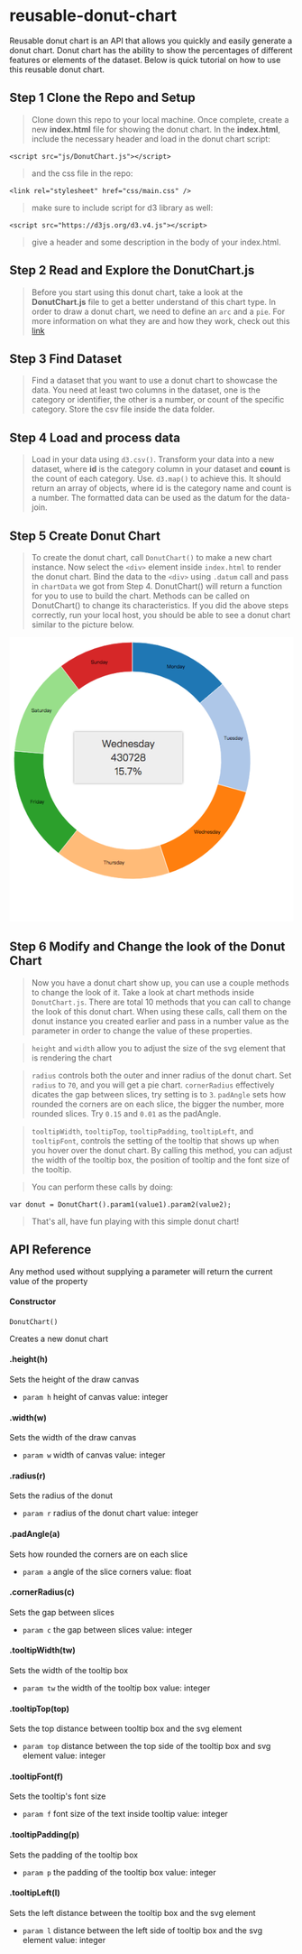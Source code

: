 # reusable-donut-chart

Reusable donut chart is an API that allows you quickly and easily generate a donut chart. Donut chart has the ability to show the percentages of different features or elements of the dataset. Below is quick tutorial on how to use this reusable donut chart.

## Step 1 Clone the Repo and Setup
> Clone down this repo to your local machine. Once complete, create a new **index.html** file for showing the donut chart. In the **index.html**, include the necessary header and load in the donut chart script:

	<script src="js/DonutChart.js"></script>
> and the css file in the repo:

	<link rel="stylesheet" href="css/main.css" />
> make sure to include script for d3 library as well:

	<script src="https://d3js.org/d3.v4.js"></script>
> give a header and some description in the body of your index.html.

## Step 2 Read and Explore the DonutChart.js
> Before you start using this donut chart, take a look at the **DonutChart.js** file to get a better understand of this chart type. In order to draw a donut chart, we need to define an `arc` and a `pie`. For more information on what they are and how they work, check out this [link](https://github.com/d3/d3/blob/master/API.md#pies)

## Step 3 Find Dataset
> Find a dataset that you want to use a donut chart to showcase the data. You need at least two columns in the dataset, one is the category or identifier, the other is a number, or count of the specific category. Store the csv file inside the data folder.

## Step 4 Load and process data
> Load in your data using `d3.csv()`.
> Transform your data into a new dataset, where **id** is the category column in your dataset and **count** is the count of each category. Use. `d3.map()` to achieve this. It should return an array of objects, where id is the category name and count is a number.
> The formatted data can be used as the datum for the data-join.

## Step 5 Create Donut Chart
> To create the donut chart, call `DonutChart()` to make a new chart instance.
> Now select the `<div>` element inside `index.html` to render the donut chart. Bind the data to the `<div>` using `.datum` call and pass in `chartData` we got from Step 4. DonutChart() will return a function for you to use to build the chart. Methods can be called on DonutChart() to change its characteristics.
> If you did the above steps correctly, run your local host, you should be able to see a donut chart similar to the picture below.

![donut chart example](img/example.png)

## Step 6 Modify and Change the look of the Donut Chart
> Now you have a donut chart show up, you can use a couple methods to change the look of it.
> Take a look at chart methods inside `DonutChart.js`. There are total 10 methods that you can call to change the look of this donut chart. When using these calls, call them on the donut instance you created earlier and pass in a number value as the parameter in order to change the value of these properties.

> `height` and `width` allow you to adjust the size of the svg element that is rendering the chart

> `radius` controls both the outer and inner radius of the donut chart. Set `radius` to `70`, and you will get a pie chart. `cornerRadius` effectively dicates the gap between slices, try setting is to `3`. `padAngle` sets how rounded the corners are on each slice, the bigger the number, more rounded slices. Try `0.15` and `0.01` as the padAngle.

> `tooltipWidth`, `tooltipTop`, `tooltipPadding`, `tooltipLeft`, and `tooltipFont`, controls the setting of the tooltip that shows up when you hover over the donut chart. By calling this method, you can adjust the width of the tooltip box, the position of tooltip and the font size of the tooltip.

> You can perform these calls by doing:

	var donut = DonutChart().param1(value1).param2(value2);

> That's all, have fun playing with this simple donut chart!

## API Reference
Any method used without supplying a parameter will return the current value of the property

#### Constructor

```
DonutChart()
```

Creates a new donut chart

#### .height(h)

Sets the height of the draw canvas
* `param h` height of canvas
value: integer

#### .width(w)

Sets the width of the draw canvas
* `param w` width of canvas
value: integer

#### .radius(r)

Sets the radius of the donut
* `param r` radius of the donut chart
value: integer

#### .padAngle(a)

Sets how rounded the corners are on each slice
* `param a` angle of the slice corners
value: float

#### .cornerRadius(c)

Sets the gap between slices
* `param c` the gap between slices
value: integer

#### .tooltipWidth(tw)

Sets the width of the tooltip box
* `param tw` the width of the tooltip box
value: integer

#### .tooltipTop(top)

Sets the top distance between tooltip box and the svg element
* `param top` distance between the top side of the tooltip box and svg element 
value: integer

#### .tooltipFont(f)

Sets the tooltip's font size
* `param f` font size of the text inside tooltip
value: integer

#### .tooltipPadding(p)

Sets the padding of the tooltip box
* `param p` the padding of the tooltip box
value: integer

#### .tooltipLeft(l)

Sets the left distance between the tooltip box and the svg element
* `param l` distance between the left side of tooltip box and the svg element
value: integer 








